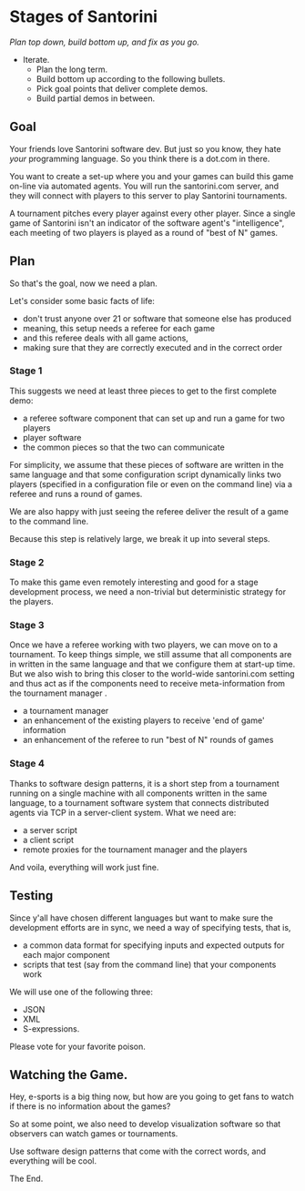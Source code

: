 # Stages of Santorini 

_Plan top down, build bottom up, and fix as you go._

- Iterate. 
  - Plan the long term. 
  - Build bottom up according to the following bullets. 
  - Pick goal points that deliver complete demos. 
  - Build partial demos in between. 

## Goal 

Your friends love Santorini software dev. But just so you know, they hate
*your* programming language. So you think there is a dot.com in there.

You want to create a set-up where you and your games can build this game
on-line via automated agents. You will run the santorini.com server, and
they will connect with players to this server to play Santorini
tournaments. 

A tournament pitches every player against every other player. Since a
single game of Santorini isn't an indicator of the software agent's
"intelligence", each meeting of two players is played as a round of "best
of N" games. 

## Plan 

So that's the goal, now we need a plan. 

Let's consider some basic facts of life: 

- don't trust anyone over 21 or software that someone else has produced 
- meaning, this setup needs a referee for each game 
- and this referee deals with all game actions, 
- making sure that they are correctly executed and in the correct order 

### Stage 1 

This suggests we need at least three pieces to get to the first complete
demo: 

- a referee software component that can set up and run a game for two players
- player software 
- the common pieces so that the two can communicate 

For simplicity, we assume that these pieces of software are written in the
same language and that some configuration script dynamically links two 
players (specified in a configuration file or even on the command line) 
via a referee and runs a round of games. 

We are also happy with just seeing the referee deliver the result of a game
to the command line.

Because this step is relatively large, we break it up into several steps.

### Stage 2

To make this game even remotely interesting and good for a stage
development process, we need a non-trivial but deterministic strategy for
the players. 

### Stage 3

Once we have a referee working with two players, we can move on to a
tournament. To keep things simple, we still assume that all components are
in written in the same language and that we configure them at start-up
time. But we also wish to bring this closer to the world-wide santorini.com
setting and thus act as if the components need to receive meta-information
from the tournament manager . 

- a tournament manager 
- an enhancement of the existing players to receive 'end of game' information
- an enhancement of the referee to run "best of N" rounds of games 

### Stage 4 

Thanks to software design patterns, it is a short step from a tournament
running on a single machine with all components written in the same
language, to a tournament software system that connects distributed agents
via TCP in a server-client system. What we need are: 

- a server script 
- a client script 
- remote proxies for the tournament manager and the players 

And voila, everything will work just fine. 

## Testing 

Since y'all have chosen different languages but want to make sure the
development efforts are in sync, we need a way of specifying tests, that
is, 

- a common data format for specifying inputs and expected outputs for each major component
- scripts that test (say from the command line) that your components work 

We will use one of the following three: 

- JSON 
- XML 
- S-expressions. 

Please vote for your favorite poison. 

## Watching the Game. 

Hey, e-sports is a big thing now, but how are you going to get fans to
watch if there is no information about the games? 

So at some point, we also need to develop visualization software so that
observers can watch games or tournaments. 

Use software design patterns that come with the correct words, and
everything will be cool. 

The End.
